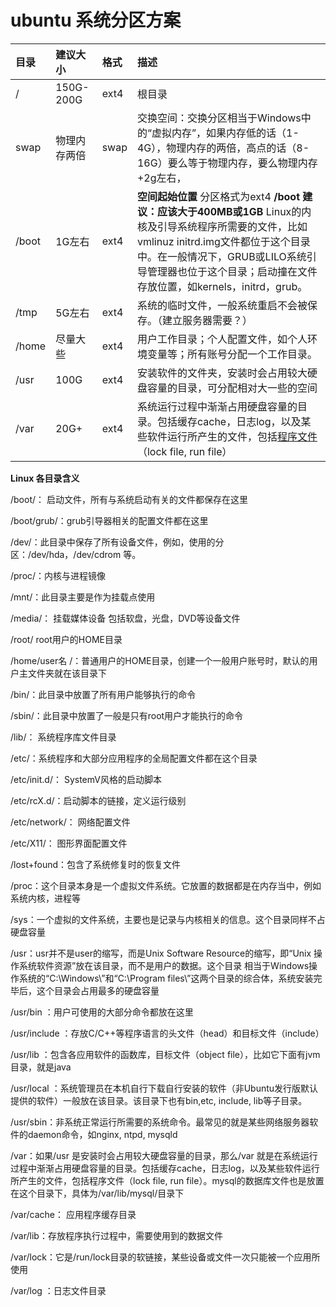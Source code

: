 # ubuntu 系统分区方案

| 目录  | 建议大小     | 格式 | 描述                                                         |
| :---- | :----------- | :--- | :----------------------------------------------------------- |
| /     | 150G-200G    | ext4 | 根目录                                                       |
| swap  | 物理内存两倍 | swap | 交换空间：交换分区相当于Windows中的“虚拟内存”，如果内存低的话（1-4G），物理内存的两倍，高点的话（8-16G）要么等于物理内存，要么物理内存+2g左右， |
| /boot | 1G左右       | ext4 | **空间起始位置** 分区格式为ext4 **/boot** **建议：应该大于400MB或1GB** Linux的内核及引导系统程序所需要的文件，比如 vmlinuz initrd.img文件都位于这个目录中。在一般情况下，GRUB或LILO系统引导管理器也位于这个目录；启动撞在文件存放位置，如kernels，initrd，grub。 |
| /tmp  | 5G左右       | ext4 | 系统的临时文件，一般系统重启不会被保存。（建立服务器需要？） |
| /home | 尽量大些     | ext4 | 用户工作目录；个人配置文件，如个人环境变量等；所有账号分配一个工作目录。 |
| /usr  | 100G         | ext4 | 安装软件的文件夹，安装时会占用较大硬盘容量的目录，可分配相对大一些的空间 |
| /var  | 20G+         | ext4 | 系统运行过程中渐渐占用硬盘容量的目录。包括缓存cache，日志log，以及某些软件运行所产生的文件，包括[程序文件](https://www.zhihu.com/search?q=程序文件&search_source=Entity&hybrid_search_source=Entity&hybrid_search_extra={"sourceType"%3A"answer"%2C"sourceId"%3A2726241058})（lock file, run file） |

**Linux 各目录含义**

/boot/： 启动文件，所有与系统启动有关的文件都保存在这里

/boot/grub/：grub引导器相关的配置文件都在这里

/dev/：此目录中保存了所有设备文件，例如，使用的分区：/dev/hda，/dev/cdrom 等。

/proc/：内核与进程镜像

/mnt/：此目录主要是作为挂载点使用

/media/： 挂载媒体设备 包括软盘，光盘，DVD等设备文件

/root/ root用户的HOME目录

/home/user名 /：普通用户的HOME目录，创建一个一般用户账号时，默认的用户主文件夹就在该目录下

/bin/：此目录中放置了所有用户能够执行的命令

/sbin/：此目录中放置了一般是只有root用户才能执行的命令

/lib/： 系统程序库文件目录

/etc/：系统程序和大部分应用程序的全局配置文件都在这个目录

/etc/init.d/： SystemV风格的启动脚本

/etc/rcX.d/：启动脚本的链接，定义运行级别

/etc/network/： 网络配置文件

/etc/X11/： 图形界面配置文件

/lost+found：包含了系统修复时的恢复文件

/proc：这个目录本身是一个虚拟文件系统。它放置的数据都是在内存当中，例如系统内核，进程等

/sys：一个虚拟的文件系统，主要也是记录与内核相关的信息。这个目录同样不占硬盘容量

/usr：usr并不是user的缩写，而是Unix Software Resource的缩写，即“Unix 操作系统软件资源”放在该目录，而不是用户的数据。这个目录
相当于Windows操作系统的“C:\Windows\”和“C:\Program files\”这两个目录的综合体，系统安装完毕后，这个目录会占用最多的硬盘容量

/usr/bin ：用户可使用的大部分命令都放在这里

/usr/include ：存放C/C++等程序语言的头文件（head）和目标文件（include）

/usr/lib ：包含各应用软件的函数库，目标文件（object file），比如它下面有jvm目录，就是java

/usr/local ：系统管理员在本机自行下载自行安装的软件（非Ubuntu发行版默认提供的软件）一般放在该目录。该目录下也有bin,etc, include, lib等子目录。

/usr/sbin：非系统正常运行所需要的系统命令。最常见的就是某些网络服务器软件的daemon命令，如nginx, ntpd, mysqld

/var：如果/usr 是安装时会占用较大硬盘容量的目录，那么/var 就是在系统运行过程中渐渐占用硬盘容量的目录。包括缓存cache，日志log，以及某些软件运行所产生的文件，包括程序文件（lock file, run file）。mysql的数据库文件也是放置在这个目录下，具体为/var/lib/mysql/目录下

/var/cache： 应用程序缓存目录

/var/lib：存放程序执行过程中，需要使用到的数据文件

/var/lock：它是/run/lock目录的软链接，某些设备或文件一次只能被一个应用所使用

/var/log ：日志文件目录

